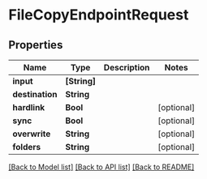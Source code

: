 # FileCopyEndpointRequest

## Properties

Name | Type | Description | Notes
------------ | ------------- | ------------- | -------------
**input** | **[String]** |  | 
**destination** | **String** |  | 
**hardlink** | **Bool** |  | [optional] 
**sync** | **Bool** |  | [optional] 
**overwrite** | **String** |  | [optional] 
**folders** | **String** |  | [optional] 

[[Back to Model list]](../#documentation-for-models) [[Back to API list]](../#documentation-for-api-endpoints) [[Back to README]](../)



